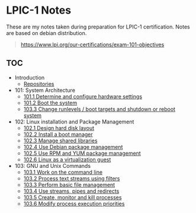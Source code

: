 # LPIC-1 Notes

These are my notes taken during preparation for LPIC-1 certification. Notes are based on debian distribution.

> https://www.lpi.org/our-certifications/exam-101-objectives

## TOC

* Introduction
  * [Repositories](./repositories)
* 101: System Architecture
  * [101.1 Determine and configure hardware settings](./101/1)
  * [101.2 Boot the system](./101/2)
  * [103.3 Change runlevels / boot targets and shutdown or reboot system](./101/3)
* 102: Linux installation and Package Management
  * [102.1 Design hard disk layout](./102/1)
  * [102.2 Install a boot manager](./102.2)
  * [102.3 Manage shared libraries](./102.3)
  * [102.4 Use Debian package management](./102.4)
  * [102.5 Use RPM and YUM package management](./102.5)
  * [102.6 Linux as a virtualization guest](./102.6)
* 103: GNU and Unix Commands
  * [103.1 Work on the command line](./103.1)
  * [103.2 Process text streams using filters](./103.2)
  * [103.3 Perform basic file management](./103.3)
  * [103.4 Use streams, pipes and redirects](./103.4)
  * [103.5 Create, monitor and kill processes](./103.5)
  * [103.6 Modify process execution priorities](./103.6)
